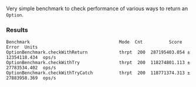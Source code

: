 
Very simple benchmark to check performance of various ways to return an `Option`.


### Results

```
Benchmark                                  Mode  Cnt          Score          Error  Units
OptionBenchmark.checkWithReturn            thrpt  200  287195403.054 ± 12354118.434  ops/s
OptionBenchmark.checkWithTry               thrpt  200  118274801.113 ± 27783534.402  ops/s
OptionBenchmark.checkWithTryCatch          thrpt  200  118771374.313 ± 27883958.369  ops/s

```